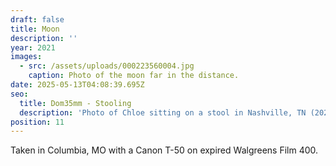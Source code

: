 ```yaml
---
draft: false
title: Moon
description: ''
year: 2021
images:
  - src: /assets/uploads/000223560004.jpg
    caption: Photo of the moon far in the distance.
date: 2025-05-13T04:08:39.695Z
seo:
  title: Dom35mm - Stooling
  description: 'Photo of Chloe sitting on a stool in Nashville, TN (2021).'
position: 11
---
```


Taken in Columbia, MO with a Canon T-50 on expired Walgreens Film 400.
